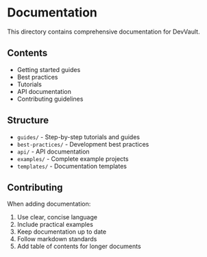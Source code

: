 # Documentation

This directory contains comprehensive documentation for DevVault.

## Contents

- Getting started guides
- Best practices
- Tutorials
- API documentation
- Contributing guidelines

## Structure

- `guides/` - Step-by-step tutorials and guides
- `best-practices/` - Development best practices
- `api/` - API documentation
- `examples/` - Complete example projects
- `templates/` - Documentation templates

## Contributing

When adding documentation:
1. Use clear, concise language
2. Include practical examples
3. Keep documentation up to date
4. Follow markdown standards
5. Add table of contents for longer documents